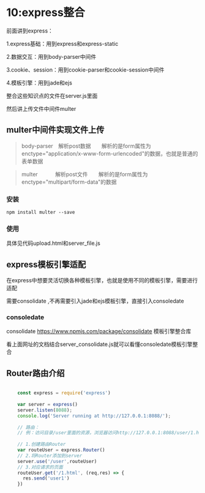 # 10:express整合

前面讲到express：

1.express基础：用到express和express-static  

2.数据交互：用到body-parser中间件  

3.cookie、session：用到cookie-parser和cookie-session中间件  

4.模板引擎：用到jade和ejs

整合这些知识点的文件在server.js里面

然后讲上传文件中间件multer  

## multer中间件实现文件上传  

>body-parser　解析post数据　　解析的是form属性为enctype="application/x-www-form-urlencoded"的数据，也就是普通的表单数据  

>multer　　　 解析post文件　　解析的是form属性为enctype="multipart/form-data"的数据  

### 安装

```
npm install multer --save  
```

### 使用  

具体见代码upload.html和server_file.js  

## express模板引擎适配

在express中想要灵活切换各种模板引擎，也就是使用不同的模板引擎，需要进行适配  

需要consolidate ,不再需要引入jade和ejs模板引擎，直接引入consoledate  

### consoledate  

consolidate https://www.npmjs.com/package/consolidate 模板引擎整合库  

看上面网址的文档结合server_consolidate.js就可以看懂consoledate模板引擎整合

## Router路由介绍

```js

	const express = require('express')
	
	var server = express()
	server.listen(8088);
	console.log('Server running at http://127.0.0.1:8088/');
	
	// 路由：
	// 例：访问目录/user里面的资源，浏览器访问http://127.0.0.1:8088/user/1.html，浏览器显示user1
	
	// 1.创建路由Router
	var routeUser = express.Router()
	// 2.将Router添加到server
	server.use('/user',routeUser)
	// 3.对应请求的页面
	routeUser.get('/1.html', (req,res) => {
	  res.send('user1')
	})
```